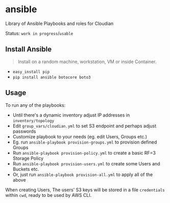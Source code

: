 # ansible
Library of Ansible Playbooks and roles for Cloudian

Status: `work in progress`/`usable`

## Install Ansible

> Install on a random machine, workstation, VM or inside Container.

- `easy_install pip`
- `pip install ansible botocore boto3`

## Usage

To run any of the playbooks:

- Until there's a dynamic inventory adjust IP addresses in `inventory/topology`
- Edit `group_vars/cloudian.yml` to set S3 endpoint and perhaps adjust passwords
- Customize playbook to your needs (eg. edit Users, Groups etc.)
- Eg. run `ansible-playbook provision-groups.yml` to provision defined Groups
- Run `ansible-playbook provision-policy.yml` to create a basic RF=3 Storage Policy
- Run `ansible-playbook provision-users.yml` to create some Users and Buckets etc.
- Or, just run `ansible-playbook provision-all.yml` to apply all of the above

When creating Users, The users' S3 keys will be stored in a file `credentials` within `cwd`, ready to be used by AWS CLI.
